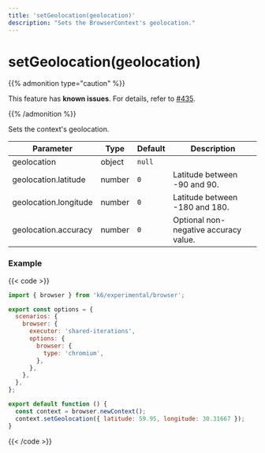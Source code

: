 ```yaml
---
title: 'setGeolocation(geolocation)'
description: "Sets the BrowserContext's geolocation."
---
```


# setGeolocation(geolocation)

{{% admonition type="caution" %}}

This feature has **known issues**. For details, refer to
[#435](https://github.com/grafana/xk6-browser/issues/435).

{{% /admonition %}}

Sets the context's geolocation.

<TableWithNestedRows>

| Parameter             | Type   | Default | Description                           |
| --------------------- | ------ | ------- | ------------------------------------- |
| geolocation           | object | `null`  |                                       |
| geolocation.latitude  | number | `0`     | Latitude between -90 and 90.          |
| geolocation.longitude | number | `0`     | Latitude between -180 and 180.        |
| geolocation.accuracy  | number | `0`     | Optional non-negative accuracy value. |

</TableWithNestedRows>

### Example

{{< code >}}

```javascript
import { browser } from 'k6/experimental/browser';

export const options = {
  scenarios: {
    browser: {
      executor: 'shared-iterations',
      options: {
        browser: {
          type: 'chromium',
        },
      },
    },
  },
};

export default function () {
  const context = browser.newContext();
  context.setGeolocation({ latitude: 59.95, longitude: 30.31667 });
}
```

{{< /code >}}
